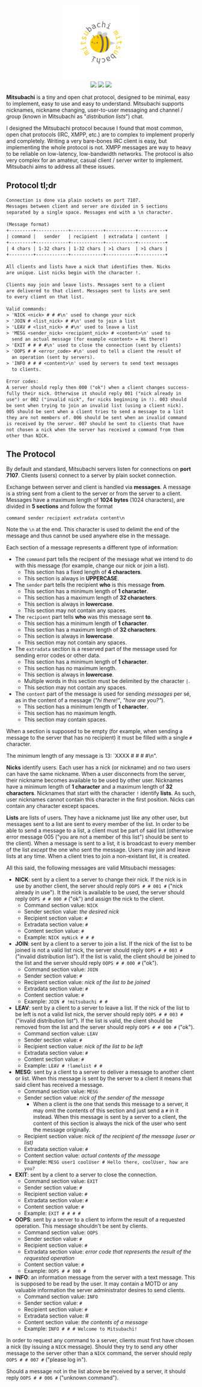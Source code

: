 <p align="center">
  <img src="https://raw.githubusercontent.com/Lartu/mitsubachi/master/images/mitsubachi-logo.png">
  <br>
  <img src="https://img.shields.io/badge/license-MIT-gold?style=flat-square">
  <img src="https://img.shields.io/badge/version-1.0-green.svg?style=flat-square">
  <img src="https://img.shields.io/badge/miba-!mitsubachi-orange.svg?style=flat-square">
</p>

**Mitsubachi** is a tiny and open chat protocol, designed to be minimal, easy to implement,
easy to use and easy to understand. Mitsubachi supports nicknames, nickname changing,
user-to-user messaging and channel / group (known in Mitsubachi as "_distribution lists_") chat.

I designed the Mitsubachi protocol because I found that most common, open chat protocols
(IRC, XMPP, etc.) are to complex to implement properly and completely. Writing a very
bare-bones IRC client is easy, but implementing the whole protocol is not. XMPP messages
are way to heavy to be reliable on low-latency, low-bandwidth networks. The protocol is
also very complex for an amateur, casual client / server writer to implement. Mitsubachi
aims to address all these issues.

## Protocol tl;dr

```
Connection is done via plain sockets on port 7107.
Messages between client and server are divided in 5 sections
separated by a single space. Messages end with a \n character.

(Message format)
+---------+------------+------------+-----------+----------+
| command |   sender   | recipient  | extradata | content  |
+---------+------------+------------+-----------+----------+
| 4 chars | 1-32 chars | 1-32 chars | >1 chars  | >1 chars |
+---------+------------+------------+-----------+----------+

All clients and lists have a nick that identifies them. Nicks
are unique. List nicks begin with the character !.

Clients may join and leave lists. Messages sent to a client
are delivered to that client. Messages sent to lists are sent
to every client on that list.

Valid commands:
> 'NICK <nick> # # #\n' used to change your nick
> 'JOIN # <list_nick> # #\n' used to join a list
> 'LEAV # <list_nick> # #\n' used to leave a list
> 'MESG <sender_nick> <recipient_nick> # <content>\n' used to
  send an actual message (for example <content> = Hi there!)
> 'EXIT # # # #\n' used to close the connection (sent by clients)
> 'OOPS # # <error_code> #\n' used to tell a client the result of
  an operation (sent by servers).
> 'INFO # # # <content>\n' used by servers to send text messages
  to clients.
  
Error codes:
A server should reply then 000 ("ok") when a client changes success-
fully their nick. Otherwise it should reply 001 ("nick already in
use") or 002 ("invalid nick", for nicks beginning in !). 003 should
be sent when trying to join an invalid list (using a client nick).
005 should be sent when a client tries to send a message to a list
they are not members of. 006 should be sent when an invalid command
is received by the server. 007 should be sent to clients that have
not chosen a nick when the server has received a command from them
other than NICK.
```

## The Protocol

By default and standard, Mitsubachi servers listen for connections on **port 7107**. Clients
(users) connect to a server by plain socket connection. 

Exchange between server and client is handled via **messages**. A message is a string sent
from a client to the server or from the server to a client. Messages have a maximum length
of **1024 bytes** (1024 characters), are divided in **5 sections** and follow the format
```
command sender recipient extradata content\n
```
Note the `\n` at the end. This character is used to delimit the end of the message and thus
cannot be used anywhere else in the message.

Each section of a message represents a different type of information:
- The `command` part tells
the recipent of the message what we intend to do with this message (for example, change our nick or join a list).
  - This section has a fixed length of **4 characters**.
  - This section is always in **UPPERCASE**.
- The `sender` part tells the recipient **who** is this message **from**.
  - This section has a minimum length of **1 character**.
  - This section has a maximum length of **32 characters**.
  - This section is always in **lowercase**.
  - This section may not contain any spaces.
- The `recipient` part tells **who** was this message sent **to**.
  - This section has a minimum length of **1 character**.
  - This section has a maximum length of **32 characters**.
  - This section is always in **lowercase**.
  - This section may not contain any spaces.
- The `extradata` section is a reserved part of the message used for sending error codes or other
data.
  - This section has a minimum length of **1 character**.
  - This section has no maximum length.
  - This section is always in **lowercase**.
  - Multiple words in this section must be delimited by the character `|`.
  - This section may not contain any spaces.
- The `content` part of the message is used for sending _messages_ per sé, as in the content of
a message (_"hi there!"_, _"how are you?"_).
  - This section has a minimum length of **1 character**.
  - This section has no maximum length.
  - This section may contain spaces.
  
When a section is supposed to be empty (for example, when sending a message to the server that
has no recipient) it must be filled with a single `#` character.

The minimum length of any message is 13: `XXXX # # # #\n".

**Nicks** identify users. Each user has a nick (or nickname) and no two users can have the same
nickname. When a user disconnects from the server, their nickname becomes available to be used
by other user. Nicknames have a minimum length of **1 character** and a maximum length of
**32 characters**. Nicknames that start with the character `!` identify **lists**. As such,
user nicknames cannot contain this character in the first position. Nicks can contain any
character except spaces.

**Lists** are lists of users. They have a nickname just like any other user, but messages sent to
a list are sent to every member of the list. In order to be able to send a message to a list, a
client must be part of said list (otherwise error message 005 ("you are not a member of this list") should be sent to the client). When a message is sent to a list, it is broadcast to every member
of the list _except_ the one who sent the message. Users may join and leave lists at any time.
When a client tries to join a non-existant list, it is created.

All this said, the following messages are valid Mitsubachi messages:
 - **NICK**: sent by a client to a server to change their nick. If the nick is in use by another client, the server should
 reply `OOPS # # 001 #` ("nick already in use"). It the nick is available to be used, the server should reply `OOPS # # 000 #` ("ok") and assign the nick to the client.
   - Command section value: `NICK`
   - Sender section value: _the desired nick_
   - Recipient section value: `#`
   - Extradata section value: `#`
   - Content section value: `#`
   - Example: `NICK myNick # # #`
 - **JOIN**: sent by a client to a server to join a list. If the nick of the list to be joined is not a valid list nick, the server should
 reply `OOPS # # 003 #` ("invalid distribution list"). If the list is valid, the client should be joined to the list and the server should reply `OOPS # # 000 #` ("ok").
   - Command section value: `JOIN`
   - Sender section value: `#`
   - Recipient section value: _nick of the list to be joined_
   - Extradata section value: `#`
   - Content section value: `#`
   - Example: `JOIN # !mitsubachi # #`
 - **LEAV**: sent by a client to a server to leave a list. If the nick of the list to be left is not a valid list nick, the server should
 reply `OOPS # # 003 #` ("invalid distribution list"). If the list is valid, the client should be removed from the list and the server should reply `OOPS # # 000 #` ("ok").
   - Command section value: `LEAV`
   - Sender section value: `#`
   - Recipient section value: _nick of the list to be left_
   - Extradata section value: `#`
   - Content section value: `#`
   - Example: `LEAV # !lamelist # #`
- **MESG**: sent by a client to a server to deliver a message to another client or list. When this
message is sent by the server to a client it means that said client has received a message.
   - Command section value: `MESG`
   - Sender section value: _nick of the sender of the message_
     - When a client is the one that sends this message to a server, it may omit the contents 
     of this section and just send a `#` in it instead. When this message is sent by a server
     to a client, the content of this section is always the nick of the user who sent the message
     originally.
   - Recipient section value: _nick of the recipient of the message (user or list)_
   - Extradata section value: `#`
   - Content section value: _actual contents of the message_
   - Example: `MESG user1 coolUser # Hello there, coolUser, how are you?`
 - **EXIT**: sent by a client to a server to close the connection.
   - Command section value: `EXIT`
   - Sender section value: `#`
   - Recipient section value: `#`
   - Extradata section value: `#`
   - Content section value: `#`
   - Example: `EXIT # # # #`
 - **OOPS**: sent by a server to a client to inform the result of a requested operation. This message
 shouldn't be sent by clients.
   - Command section value: `OOPS`
   - Sender section value: `#`
   - Recipient section value: `#`
   - Extradata section value: _error code that represents the result of the requested operation_
   - Content section value: `#`
   - Example: `OOPS # # 000 #`
 - **INFO**: an information message from the server with a text message. This is supposed to be read
 by the user. It may contain a MOTD or any valuable information the server administrator desires to
 send clients.
   - Command section value: `INFO`
   - Sender section value: `#`
   - Recipient section value: `#`
   - Extradata section value: #
   - Content section value: _the contents of a message_
   - Example: `INFO # # # Welcome to Mitsubachi!`

In order to request any command to a server, clients must first have chosen a nick (by issuing a `NICK` message). Should
they try to send any other message to the server other than a `NICK` command, the server should reply `OOPS # # 007 #` ("please log in").

Should a message not in the list above be received by a server, it should reply `OOPS # # 006 #` ("unknown command").
